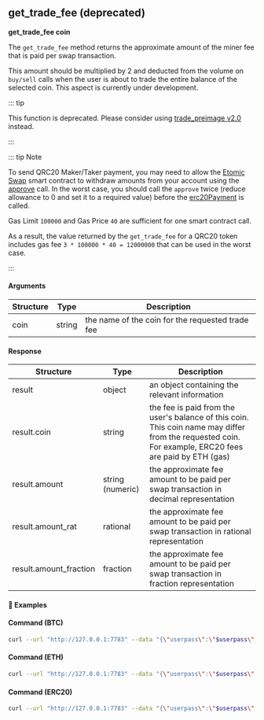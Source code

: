 
## get\_trade\_fee (deprecated)

**get_trade_fee coin**

The `get_trade_fee` method returns the approximate amount of the miner fee that is paid per swap transaction.

This amount should be multiplied by 2 and deducted from the volume on `buy/sell` calls when the user is about to trade the entire balance of the selected coin. This aspect is currently under development.

::: tip

This function is deprecated. Please consider using [trade_preimage v2.0](../../../basic-docs/atomicdex/atomicdex-api-20/trade_preimage.html) instead.

:::

::: tip Note

To send QRC20 Maker/Taker payment, you may need to allow the [Etomic Swap](https://github.com/artemii235/etomic-swap/) smart contract to withdraw amounts from your account using the [approve](https://docs.openzeppelin.com/contracts/2.x/api/token/erc20#IERC20-approve-address-uint256-) call.
In the worst case, you should call the `approve` twice (reduce allowance to 0 and set it to a required value) before the [erc20Payment](https://github.com/artemii235/etomic-swap/blob/1.0/contracts/EtomicSwap.sol#L51) is called.

Gas Limit `100000` and Gas Price `40` are sufficient for one smart contract call.

As a result, the value returned by the `get_trade_fee` for a QRC20 token includes gas fee `3 * 100000 * 40 = 12000000` that can be used in the worst case.

:::

#### Arguments

| Structure | Type   | Description                                      |
| --------- | ------ | ------------------------------------------------ |
| coin      | string | the name of the coin for the requested trade fee |

#### Response

| Structure              | Type             | Description                                                                                                                                                |
| -------------          | ---------------- | ---------------------------------------------------------------------------------------------------------------------------------------------------------- |
| result                 | object           | an object containing the relevant information                                                                                                              |
| result.coin            | string           | the fee is paid from the user's balance of this coin. This coin name may differ from the requested coin. For example, ERC20 fees are paid by ETH (gas)     |
| result.amount          | string (numeric) | the approximate fee amount to be paid per swap transaction in decimal representation                                                                       |
| result.amount_rat      | rational         | the approximate fee amount to be paid per swap transaction in rational representation                                                                      |
| result.amount_fraction | fraction         | the approximate fee amount to be paid per swap transaction in fraction representation                                                                      |

#### :pushpin: Examples

#### Command (BTC)

```bash
curl --url "http://127.0.0.1:7783" --data "{\"userpass\":\"$userpass\",\"method\":\"get_trade_fee\",\"coin\":\"BTC\"}"
```

<div style="margin-top: 0.5rem;">

<collapse-text hidden title="Response">

#### Response

```json
{
  "result":{
    "amount":"0.00042049",
    "amount_fraction":{
      "denom":"100000000",
      "numer":"42049"
    },
    "amount_rat":[[1,[42049]],[1,[100000000]]],
    "coin":"BTC"
  }
}
```

</collapse-text>

</div>

#### Command (ETH)

```bash
curl --url "http://127.0.0.1:7783" --data "{\"userpass\":\"$userpass\",\"method\":\"get_trade_fee\",\"coin\":\"ETH\"}"
```

<div style="margin-top: 0.5rem;">

<collapse-text hidden title="Response">

#### Response

```json
{
  "result":{
    "amount":"0.00594",
    "amount_fraction":{
      "denom":"50000",
      "numer":"297"
    },
    "amount_rat":[[1,[297]],[1,[50000]]],
    "coin":"ETH"
  }
}
```

</collapse-text>

</div>

#### Command (ERC20)

```bash
curl --url "http://127.0.0.1:7783" --data "{\"userpass\":\"$userpass\",\"method\":\"get_trade_fee\",\"coin\":\"BAT\"}"
```

<div style="margin-top: 0.5rem;">

<collapse-text hidden title="Response">

#### Response

```json
{
  "result":{
    "amount":"0.00594",
    "amount_fraction":{
      "denom":"50000",
      "numer":"297"
    },
    "amount_rat":[[1,[297]],[1,[50000]]],
    "coin":"ETH"
  }
}
```

</collapse-text>

</div>
